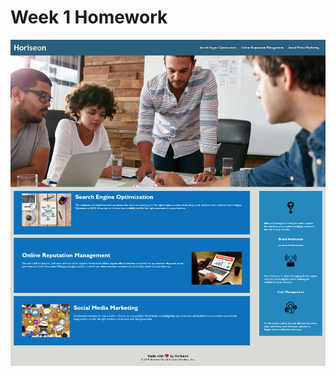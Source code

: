 # Week 1 Homework

![Webpage shows a navigation bar, a header image, and cards with text and images at the bottom of the page](./Assets/week1-hw-demo.png)

